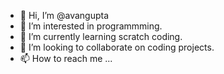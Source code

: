 - 👋 Hi, I’m @avangupta
- 👀 I’m interested in programmming.
- 🌱 I’m currently learning scratch coding.
- 💞️ I’m looking to collaborate on coding projects.
- 📫 How to reach me ...

<!---
avangupta/avangupta is a ✨ special ✨ repository because its `README.md` (this file) appears on your GitHub profile.
You can click the Preview link to take a look at your changes.
--->
